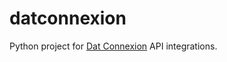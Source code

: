 # datconnexion
Python project for [Dat Connexion](https://www.dat.com/resources/product-sheets/dat-connexion) API integrations.
